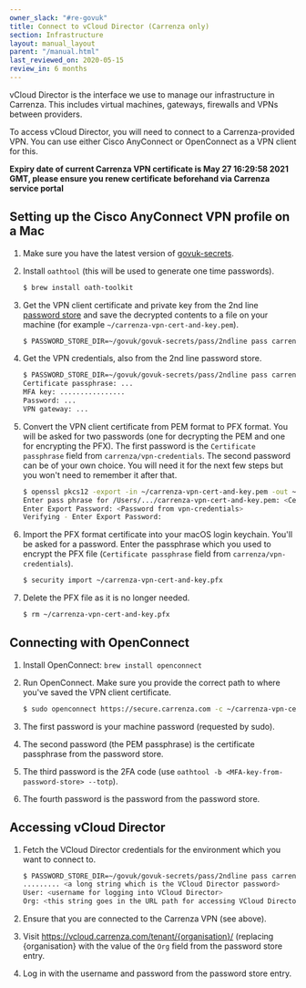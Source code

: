 ```yaml
---
owner_slack: "#re-govuk"
title: Connect to vCloud Director (Carrenza only)
section: Infrastructure
layout: manual_layout
parent: "/manual.html"
last_reviewed_on: 2020-05-15
review_in: 6 months
---
```


vCloud Director is the interface we use to manage our infrastructure in
Carrenza. This includes virtual machines, gateways, firewalls and VPNs between
providers.

To access vCloud Director, you will need to connect to a Carrenza-provided VPN.
You can use either Cisco AnyConnect or OpenConnect as a VPN client for this.

**Expiry date of current Carrenza VPN certificate is May 27 16:29:58 2021 GMT,
please ensure you renew certificate beforehand via Carrenza service portal**

## Setting up the Cisco AnyConnect VPN profile on a Mac

1. Make sure you have the latest version of [govuk-secrets][].

1. Install `oathtool` (this will be used to generate one time passwords).

   ```sh
   $ brew install oath-toolkit
   ```

1. Get the VPN client certificate and private key from the 2nd line
   [password store](https://github.com/alphagov/govuk-secrets/tree/master/pass)
   and save the decrypted contents to a file on your machine (for example
     `~/carrenza-vpn-cert-and-key.pem`).

    ```sh
    $ PASSWORD_STORE_DIR=~/govuk/govuk-secrets/pass/2ndline pass carrenza/vpn-certificate > ~/carrenza-vpn-cert-and-key.pem
    ```

1. Get the VPN credentials, also from the 2nd line password store.

    ```sh
    $ PASSWORD_STORE_DIR=~/govuk/govuk-secrets/pass/2ndline pass carrenza/vpn-credentials
    Certificate passphrase: ...
    MFA key: ................
    Password: ...
    VPN gateway: ...
    ```

1. Convert the VPN client certificate from PEM format to PFX format. You will
   be asked for two passwords (one for decrypting the PEM and one for
   encrypting the PFX). The first password is the `Certificate passphrase`
   field from `carrenza/vpn-credentials`. The second password can be of your
   own choice. You will need it for the next few steps but you won't need to
   remember it after that.

    ```sh
    $ openssl pkcs12 -export -in ~/carrenza-vpn-cert-and-key.pem -out ~/carrenza-vpn-cert-and-key.pfx
    Enter pass phrase for /Users/.../carrenza-vpn-cert-and-key.pem: <Certificate passphrase from vpn-credentials>
    Enter Export Password: <Password from vpn-credentials>
    Verifying - Enter Export Password:
    ```

1. Import the PFX format certificate into your macOS login keychain. You'll be
   asked for a password. Enter the passphrase which you used to encrypt the PFX
   file (`Certificate passphrase` field from `carrenza/vpn-credentials`).

   ```sh
   $ security import ~/carrenza-vpn-cert-and-key.pfx
   ```

1. Delete the PFX file as it is no longer needed.

    ```sh
    $ rm ~/carrenza-vpn-cert-and-key.pfx
    ```

## Connecting with OpenConnect

1. Install OpenConnect: `brew install openconnect`
1. Run OpenConnect. Make sure you provide the correct path to where
   you've saved the VPN client certificate.

   ```sh
   $ sudo openconnect https://secure.carrenza.com -c ~/carrenza-vpn-cert-and-key.pem
   ```

1. The first password is your machine password (requested by sudo).
1. The second password (the PEM passphrase) is the certificate passphrase from
   the password store.
1. The third password is the 2FA code (use `oathtool -b
   <MFA-key-from-password-store> --totp`).
1. The fourth password is the password from the password store.

## Accessing vCloud Director

1. Fetch the VCloud Director credentials for the environment which you want to
   connect to.

    ```sh
    $ PASSWORD_STORE_DIR=~/govuk/govuk-secrets/pass/2ndline pass carrenza/vcloud-integration
    ......... <a long string which is the VCloud Director password>
    User: <username for logging into VCloud Director>
    Org: <this string goes in the URL path for accessing VCloud Director>
    ```

1. Ensure that you are connected to the Carrenza VPN (see above).

1. Visit https://vcloud.carrenza.com/tenant/{organisation}/ (replacing
   {organisation} with the value of the `Org` field from the password store
   entry.

1. Log in with the username and password from the password store entry.

[govuk-secrets]: https://github.com/alphagov/govuk-secrets
